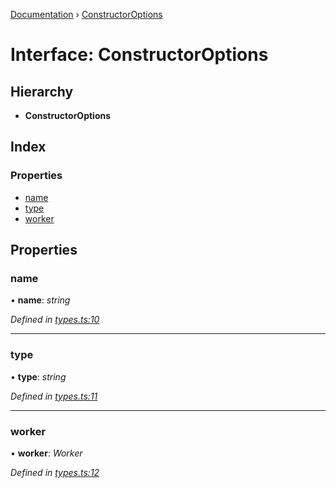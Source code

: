 [Documentation](../README.md) › [ConstructorOptions](constructoroptions.md)

# Interface: ConstructorOptions

## Hierarchy

* **ConstructorOptions**

## Index

### Properties

* [name](constructoroptions.md#name)
* [type](constructoroptions.md#type)
* [worker](constructoroptions.md#worker)

## Properties

###  name

• **name**: *string*

*Defined in [types.ts:10](https://github.com/badbatch/cachemap/blob/29323d9/packages/core-worker/src/types.ts#L10)*

___

###  type

• **type**: *string*

*Defined in [types.ts:11](https://github.com/badbatch/cachemap/blob/29323d9/packages/core-worker/src/types.ts#L11)*

___

###  worker

• **worker**: *Worker*

*Defined in [types.ts:12](https://github.com/badbatch/cachemap/blob/29323d9/packages/core-worker/src/types.ts#L12)*
